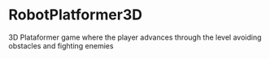 # RobotPlatformer3D
3D Plataformer game where the player advances through the level avoiding obstacles and fighting enemies
